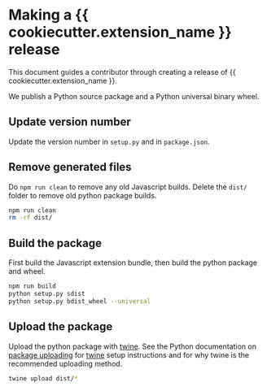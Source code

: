 # Making a {{ cookiecutter.extension_name }} release

This document guides a contributor through creating a release of {{ cookiecutter.extension_name }}.


We publish a Python source package and a Python universal binary wheel.

## Update version number

Update the version number in `setup.py` and in `package.json`.

## Remove generated files

Do `npm run clean` to remove any old Javascript builds. Delete the `dist/` folder to remove old python package builds.

```bash
npm run clean
rm -rf dist/
```

## Build the package

First build the Javascript extension bundle, then build the python package and wheel.

```bash
npm run build
python setup.py sdist
python setup.py bdist_wheel --universal
```

## Upload the package

Upload the python package with [twine](https://github.com/pypa/twine). See the Python documentation on [package uploading](https://packaging.python.org/distributing/#uploading-your-project-to-pypi)
for [twine](https://github.com/pypa/twine) setup instructions and for why twine is the recommended uploading method.

```bash
twine upload dist/*
```
